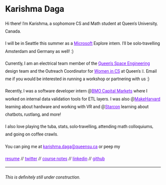 <style>
  h1 a {display: none;}
  .container-lg {min-width: 200px; max-width: 680px; padding: 45px;}
  h1 {font-family: 'Roboto', sans-serif; font-style: bold}
  h3,h4,h5,h6,p {line-height: 1.8em; font-family: 'Roboto', sans-serif;}
  a {color: #7100FF}
</style>

# Karishma Daga

Hi there! I'm Karishma, a sophomore CS and Math student at Queen's University, Canada. 

I will be in Seattle this summer as a [Microsoft](https://www.microsoft.com/en-ca) Explore intern. I'll be solo-travelling Amsterdam and Germany as well! :) 

Currently, I am an electrical team member of the [Queen's Space Engineering](http://qset.ca/) design team  and the Outreach Coordinator for [Women in CS](http://qscwisc.weebly.com/) at Queen's 💖. Email me if you would be interested in running a workshop or partnering with us :) 

Recently, I was a software developer intern @[BMO Capital Markets](https://www.bmocm.com/) where I worked on internal data validation tools for ETL layers. I was also @[MakeHarvard](http://makeharvard.io/) learning about hardware and working with VR
and @[Starcon](https://starcon.io/) learning about chatbots, rustlang, and more! 

I also love playing the tuba, stats, solo-travelling, attending math colloquiums, and going on coffee crawls. 

You can ping me at karishma.daga@queensu.ca or peep my

[resume](https://drive.google.com/file/d/16_wuQqkRYZVr2W3V9RRKUicrlVDE8YyV/view?usp=sharing)
//
[twitter](https://twitter.com/karishmadagaa)
//
[course notes](http://karishmadaga.com/course-notes)
//
[linkedin](https://www.linkedin.com/in/karishma-daga/)
//
[github](https://github.com/KarishmaDaga)

--- 
###### _This is definitely still under construction._
